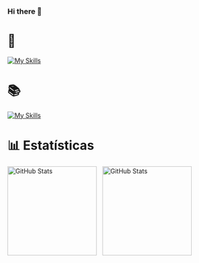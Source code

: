 ### Hi there 👋

<div display='flex' align='flex-start'>

# 🚀

<div display='flex' align='flex-start'>

[![My Skills](https://skillicons.dev/icons?i=html,css,js,python,java)](https://skillicons.dev)

</div>
</div>

<div display='flex' align='flex-start'>

# 📚

<div display='flex' align='flex-start'>

[![My Skills](https://skillicons.dev/icons?i=react,typescript,nodejs,mysql)](https://skillicons.dev)

</div>
</div>

# 📊 Estatísticas
<p>
  <img 
    align="left" 
    alt="GitHub Stats" 
    height="200" 
    style="padding-right: 10px;" 
    src="https://github-readme-stats.vercel.app/api?username=jvds-dev&bg_color=90,3476b355,351c7355&text_color=ffffff&title_color=ffffff&hide_border=true&card_width=150" 
  />

<img 
      align="left" 
      alt="GitHub Stats" 
      height="200" 
      src="https://github-readme-stats.vercel.app/api/top-langs/?username=jvds-dev&layout=compact&theme=github&border_color=00000000&bg_color=90,3476b3,351c73&text_color=ffffffff&title_color=ffffffff" 
  />
</p>

